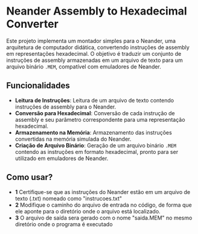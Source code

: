 # Neander Assembly to Hexadecimal Converter

Este projeto implementa um montador simples para o Neander, uma arquitetura de computador didática, convertendo instruções de assembly em representações hexadecimal. O objetivo é traduzir um conjunto de instruções de assembly armazenadas em um arquivo de texto para um arquivo binário `.MEM`, compatível com emuladores de Neander.

## Funcionalidades

- **Leitura de Instruções**: Leitura de um arquivo de texto contendo instruções de assembly para o Neander.
- **Conversão para Hexadecimal**: Conversão de cada instrução de assembly e seu parâmetro correspondente para uma representação hexadecimal.
- **Armazenamento na Memória**: Armazenamento das instruções convertidas na memória simulada do Neander.
- **Criação de Arquivo Binário**: Geração de um arquivo binário `.MEM` contendo as instruções em formato hexadecimal, pronto para ser utilizado em emuladores de Neander.


## Como usar?
- **1** Certifique-se que as instruções do Neander estão em um arquivo de texto (.txt) nomeado como "instrucoes.txt"
- **2** Modifique o caminho do arquivo de entrada no código, de forma que ele aponte para o diretório onde o arquivo está localizado.
- **3** O arquivo de saída sera gerado com o nome "saida.MEM" no mesmo diretório onde o programa é executado

